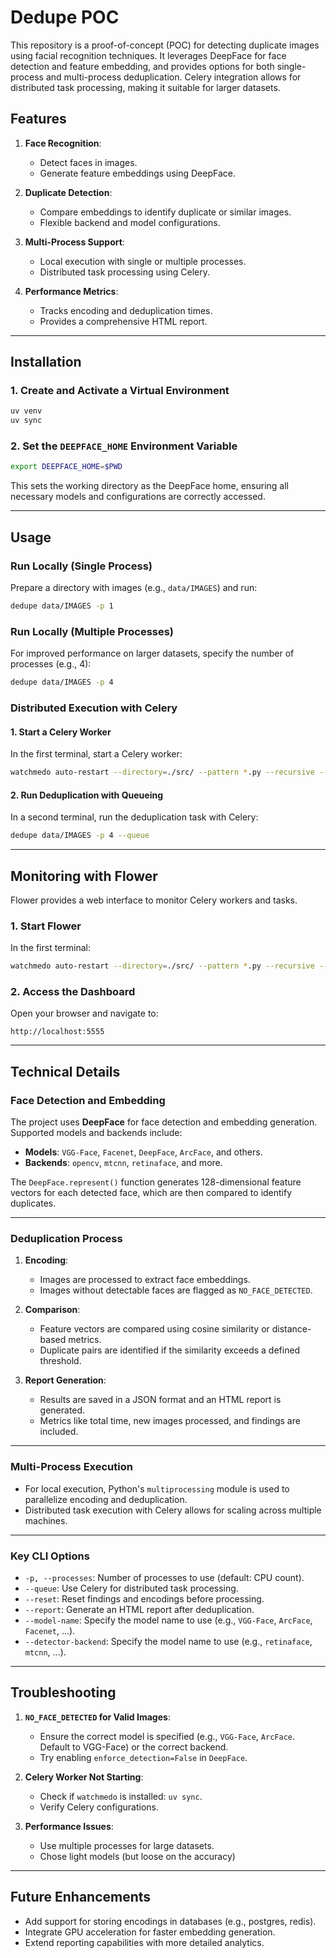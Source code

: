 # Dedupe POC

This repository is a proof-of-concept (POC) for detecting duplicate images using facial recognition techniques. It leverages DeepFace for face detection and feature embedding, and provides options for both single-process and multi-process deduplication. Celery integration allows for distributed task processing, making it suitable for larger datasets.



## Features

1. **Face Recognition**:
   - Detect faces in images.
   - Generate feature embeddings using DeepFace.

2. **Duplicate Detection**:
   - Compare embeddings to identify duplicate or similar images.
   - Flexible backend and model configurations.

3. **Multi-Process Support**:
   - Local execution with single or multiple processes.
   - Distributed task processing using Celery.

4. **Performance Metrics**:
   - Tracks encoding and deduplication times.
   - Provides a comprehensive HTML report.

---

## Installation

### 1. Create and Activate a Virtual Environment
```bash
uv venv
uv sync
```

### 2. Set the `DEEPFACE_HOME` Environment Variable
```bash
export DEEPFACE_HOME=$PWD
```

This sets the working directory as the DeepFace home, ensuring all necessary models and configurations are correctly accessed.

---

## Usage

### **Run Locally (Single Process)**

Prepare a directory with images (e.g., `data/IMAGES`) and run:
```bash
dedupe data/IMAGES -p 1
```

### **Run Locally (Multiple Processes)**

For improved performance on larger datasets, specify the number of processes (e.g., 4):
```bash
dedupe data/IMAGES -p 4
```

### **Distributed Execution with Celery**

#### 1. Start a Celery Worker
In the first terminal, start a Celery worker:
```bash
watchmedo auto-restart --directory=./src/ --pattern *.py --recursive -- celery -A recognizeapp.c.app worker
```

#### 2. Run Deduplication with Queueing
In a second terminal, run the deduplication task with Celery:
```bash
dedupe data/IMAGES -p 4 --queue
```

---

## Monitoring with Flower

Flower provides a web interface to monitor Celery workers and tasks.

### 1. Start Flower
In the first terminal:
```bash
watchmedo auto-restart --directory=./src/ --pattern *.py --recursive -- celery -A recognizeapp.c.app flower
```

### 2. Access the Dashboard
Open your browser and navigate to:
```
http://localhost:5555
```

---

## Technical Details

### **Face Detection and Embedding**

The project uses **DeepFace** for face detection and embedding generation. Supported models and backends include:
- **Models**: `VGG-Face`, `Facenet`, `DeepFace`, `ArcFace`, and others.
- **Backends**: `opencv`, `mtcnn`, `retinaface`, and more.

The `DeepFace.represent()` function generates 128-dimensional feature vectors for each detected face, which are then compared to identify duplicates.

---

### **Deduplication Process**

1. **Encoding**:
   - Images are processed to extract face embeddings.
   - Images without detectable faces are flagged as `NO_FACE_DETECTED`.

2. **Comparison**:
   - Feature vectors are compared using cosine similarity or distance-based metrics.
   - Duplicate pairs are identified if the similarity exceeds a defined threshold.

3. **Report Generation**:
   - Results are saved in a JSON format and an HTML report is generated.
   - Metrics like total time, new images processed, and findings are included.

---

### **Multi-Process Execution**

- For local execution, Python's `multiprocessing` module is used to parallelize encoding and deduplication.
- Distributed task execution with Celery allows for scaling across multiple machines.

---

### **Key CLI Options**

- `-p, --processes`: Number of processes to use (default: CPU count).
- `--queue`: Use Celery for distributed task processing.
- `--reset`: Reset findings and encodings before processing.
- `--report`: Generate an HTML report after deduplication.
- `--model-name`: Specify the model name to use (e.g., `VGG-Face`, `ArcFace`, `Facenet`, ...). 
- `--detector-backend`: Specify the model name to use (e.g., `retinaface`, `mtcnn`, ...). 

---

## Troubleshooting

1. **`NO_FACE_DETECTED` for Valid Images**:
   - Ensure the correct model is specified (e.g., `VGG-Face`, `ArcFace`. Default to VGG-Face) or the correct backend.
   - Try enabling `enforce_detection=False` in `DeepFace`.

2. **Celery Worker Not Starting**:
   - Check if `watchmedo` is installed: `uv sync`.
   - Verify Celery configurations.

3. **Performance Issues**:
   - Use multiple processes for large datasets.
   - Chose light models (but loose on the accuracy)

---

## Future Enhancements

- Add support for storing encodings in databases (e.g., postgres, redis).
- Integrate GPU acceleration for faster embedding generation.
- Extend reporting capabilities with more detailed analytics.

